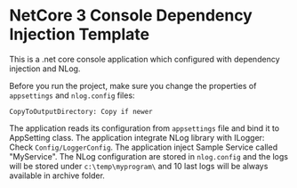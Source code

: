 # NetCore 3 Console Dependency Injection Template 

This is a .net core console application which configured with dependency injection and NLog.

Before you run the project, make sure you change the properties of `appsettings` and `nlog.config` files: 

`CopyToOutputDirectory: Copy if newer`

The application reads its configuration from `appsettings` file and bind it to AppSetting class. 
The application integrate NLog library with ILogger: Check `Config/LoggerConfig`. 
The application inject Sample Service called "MyService". 
The NLog configuration are stored in `nlog.config` and the logs will be stored under `c:\temp\myprogram\` and 10 last logs will be always available in archive folder.  


